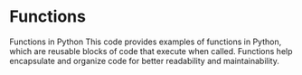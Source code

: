 # Functions
Functions in Python This code provides examples of functions in Python, which are reusable blocks of code that execute when called. Functions help encapsulate and organize code for better readability and maintainability. 
